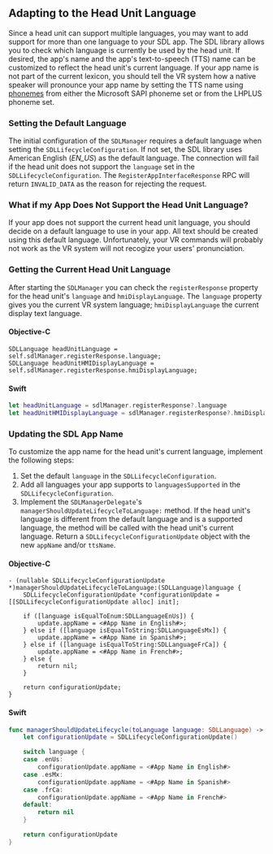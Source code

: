 ## Adapting to the Head Unit Language

Since a head unit can support multiple languages, you may want to add support for more than one language to your SDL app. The SDL library allows you to check which language is currently be used by the head unit. If desired, the app's name and the app's text-to-speech (TTS) name can be customized to reflect the head unit's current language. If your app name is not part of the current lexicon, you should tell the VR system how a native speaker will pronounce your app name by setting the TTS name using [phonemes](https://en.wikipedia.org/wiki/Phoneme) from either the Microsoft SAPI phoneme set or from the LHPLUS phoneme set.

### Setting the Default Language
The initial configuration of the `SDLManager` requires a default language when setting the `SDLLifecycleConfiguration`. If not set, the SDL library uses American English (*EN_US*) as the default language. The connection will fail if the head unit does not support the `language` set in the `SDLLifecycleConfiguration`. The `RegisterAppInterfaceResponse` RPC will return `INVALID_DATA` as the reason for rejecting the request.

### What if my App Does Not Support the Head Unit Language?
If your app does not support the current head unit language, you should decide on a default language to use in your app. All text should be created using this default language. Unfortunately, your VR commands will probably not work as the VR system will not recogize your users' pronunciation.

### Getting the Current Head Unit Language
After starting the `SDLManager` you can check the `registerResponse` property for the head unit's `language` and `hmiDisplayLanguage`. The `language` property gives you the current VR system language; `hmiDisplayLanguage` the current display text language.

#### Objective-C
```objc
SDLLanguage headUnitLanguage = self.sdlManager.registerResponse.language;
SDLLanguage headUnitHMIDisplayLanguage = self.sdlManager.registerResponse.hmiDisplayLanguage;
```

#### Swift
```swift
let headUnitLanguage = sdlManager.registerResponse?.language
let headUnitHMIDisplayLanguage = sdlManager.registerResponse?.hmiDisplayLanguage
```

### Updating the SDL App Name
To customize the app name for the head unit's current language, implement the following steps:
1. Set the default `language` in the `SDLLifecycleConfiguration`.
2. Add all languages your app supports to `languagesSupported` in the `SDLLifecycleConfiguration`.
3. Implement the `SDLManagerDelegate`'s `managerShouldUpdateLifecycleToLanguage:` method. If the head unit's language is different from the default language and is a supported language, the method will be called with the head unit's current language. Return a `SDLLifecycleConfigurationUpdate` object with the new `appName` and/or  `ttsName`.

#### Objective-C
```objc
- (nullable SDLLifecycleConfigurationUpdate *)managerShouldUpdateLifecycleToLanguage:(SDLLanguage)language {
    SDLLifecycleConfigurationUpdate *configurationUpdate = [[SDLLifecycleConfigurationUpdate alloc] init];

    if ([language isEqualToEnum:SDLLanguageEnUs]) {
        update.appName = <#App Name in English#>;
    } else if ([language isEqualToString:SDLLanguageEsMx]) {
        update.appName = <#App Name in Spanish#>;
    } else if ([language isEqualToString:SDLLanguageFrCa]) {
        update.appName = <#App Name in French#>;
    } else {
        return nil;
    }

    return configurationUpdate;
}
```

#### Swift
```swift
func managerShouldUpdateLifecycle(toLanguage language: SDLLanguage) -> SDLLifecycleConfigurationUpdate? {
    let configurationUpdate = SDLLifecycleConfigurationUpdate()

    switch language {
    case .enUs:
        configurationUpdate.appName = <#App Name in English#>
    case .esMx:
        configurationUpdate.appName = <#App Name in Spanish#>
    case .frCa:
        configurationUpdate.appName = <#App Name in French#>
    default:
        return nil
    }

    return configurationUpdate
}
```
